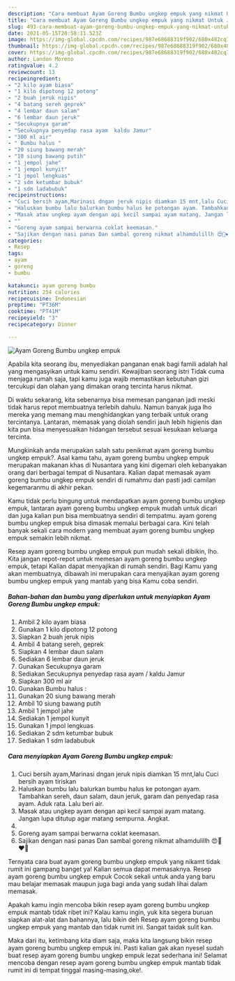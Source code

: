 ```yaml
---
description: "Cara membuat Ayam Goreng Bumbu ungkep empuk yang nikmat Untuk Jualan"
title: "Cara membuat Ayam Goreng Bumbu ungkep empuk yang nikmat Untuk Jualan"
slug: 493-cara-membuat-ayam-goreng-bumbu-ungkep-empuk-yang-nikmat-untuk-jualan
date: 2021-05-15T20:58:11.523Z
image: https://img-global.cpcdn.com/recipes/987e68688319f902/680x482cq70/ayam-goreng-bumbu-ungkep-empuk-foto-resep-utama.jpg
thumbnail: https://img-global.cpcdn.com/recipes/987e68688319f902/680x482cq70/ayam-goreng-bumbu-ungkep-empuk-foto-resep-utama.jpg
cover: https://img-global.cpcdn.com/recipes/987e68688319f902/680x482cq70/ayam-goreng-bumbu-ungkep-empuk-foto-resep-utama.jpg
author: Landon Moreno
ratingvalue: 4.2
reviewcount: 13
recipeingredient:
- "2 kilo ayam biasa"
- "1 kilo dipotong 12 potong"
- "2 buah jeruk nipis"
- "4 batang sereh geprek"
- "4 lembar daun salam"
- "6 lembar daun jeruk"
- "Secukupnya garam"
- "Secukupnya penyedap rasa ayam  kaldu Jamur"
- "300 ml air"
- " Bumbu halus "
- "20 siung bawang merah"
- "10 siung bawang putih"
- "1 jempol jahe"
- "1 jempol kunyit"
- "1 jmpol lengkuas"
- "2 sdm ketumbar bubuk"
- "1 sdm ladabubuk"
recipeinstructions:
- "Cuci bersih ayam,Marinasi dngan jeruk nipis diamkan 15 mnt,lalu Cuci bersih ayam tiriskan"
- "Haluskan bumbu lalu balurkan bumbu halus ke potongan ayam. Tambahkan sereh, daun salam, daun jeruk, garam dan penyedap rasa ayam. Aduk rata. Lalu beri air."
- "Masak atau ungkep ayam dengan api kecil sampai ayam matang. Jangan lupa ditutup agar matang sempurna. Angkat."
- ""
- "Goreng ayam sampai berwarna coklat keemasan."
- "Sajikan dengan nasi panas Dan sambal goreng nikmat alhamdulillh 😍🥰❤️💋"
categories:
- Resep
tags:
- ayam
- goreng
- bumbu

katakunci: ayam goreng bumbu 
nutrition: 254 calories
recipecuisine: Indonesian
preptime: "PT36M"
cooktime: "PT41M"
recipeyield: "3"
recipecategory: Dinner

---
```



![Ayam Goreng Bumbu ungkep empuk](https://img-global.cpcdn.com/recipes/987e68688319f902/680x482cq70/ayam-goreng-bumbu-ungkep-empuk-foto-resep-utama.jpg)

Apabila kita seorang ibu, menyediakan panganan enak bagi famili adalah hal yang mengasyikan untuk kamu sendiri. Kewajiban seorang istri Tidak cuma menjaga rumah saja, tapi kamu juga wajib memastikan kebutuhan gizi tercukupi dan olahan yang dimakan orang tercinta harus nikmat.

Di waktu  sekarang, kita sebenarnya bisa memesan panganan jadi meski tidak harus repot membuatnya terlebih dahulu. Namun banyak juga lho mereka yang memang mau menghidangkan yang terbaik untuk orang tercintanya. Lantaran, memasak yang diolah sendiri jauh lebih higienis dan kita pun bisa menyesuaikan hidangan tersebut sesuai kesukaan keluarga tercinta. 



Mungkinkah anda merupakan salah satu penikmat ayam goreng bumbu ungkep empuk?. Asal kamu tahu, ayam goreng bumbu ungkep empuk merupakan makanan khas di Nusantara yang kini digemari oleh kebanyakan orang dari berbagai tempat di Nusantara. Kalian dapat memasak ayam goreng bumbu ungkep empuk sendiri di rumahmu dan pasti jadi camilan kegemaranmu di akhir pekan.

Kamu tidak perlu bingung untuk mendapatkan ayam goreng bumbu ungkep empuk, lantaran ayam goreng bumbu ungkep empuk mudah untuk dicari dan juga kalian pun bisa membuatnya sendiri di tempatmu. ayam goreng bumbu ungkep empuk bisa dimasak memalui berbagai cara. Kini telah banyak sekali cara modern yang membuat ayam goreng bumbu ungkep empuk semakin lebih nikmat.

Resep ayam goreng bumbu ungkep empuk pun mudah sekali dibikin, lho. Kita jangan repot-repot untuk memesan ayam goreng bumbu ungkep empuk, tetapi Kalian dapat menyajikan di rumah sendiri. Bagi Kamu yang akan membuatnya, dibawah ini merupakan cara menyajikan ayam goreng bumbu ungkep empuk yang mantab yang bisa Kamu coba sendiri.

<!--inarticleads1-->

##### Bahan-bahan dan bumbu yang diperlukan untuk menyiapkan Ayam Goreng Bumbu ungkep empuk:

1. Ambil 2 kilo ayam biasa
1. Gunakan 1 kilo dipotong 12 potong
1. Siapkan 2 buah jeruk nipis
1. Ambil 4 batang sereh, geprek
1. Siapkan 4 lembar daun salam
1. Sediakan 6 lembar daun jeruk
1. Gunakan Secukupnya garam
1. Sediakan Secukupnya penyedap rasa ayam / kaldu Jamur
1. Siapkan 300 ml air
1. Gunakan  Bumbu halus :
1. Gunakan 20 siung bawang merah
1. Ambil 10 siung bawang putih
1. Ambil 1 jempol jahe
1. Sediakan 1 jempol kunyit
1. Gunakan 1 jmpol lengkuas
1. Sediakan 2 sdm ketumbar bubuk
1. Sediakan 1 sdm ladabubuk




<!--inarticleads2-->

##### Cara menyiapkan Ayam Goreng Bumbu ungkep empuk:

1. Cuci bersih ayam,Marinasi dngan jeruk nipis diamkan 15 mnt,lalu Cuci bersih ayam tiriskan
1. Haluskan bumbu lalu balurkan bumbu halus ke potongan ayam. Tambahkan sereh, daun salam, daun jeruk, garam dan penyedap rasa ayam. Aduk rata. Lalu beri air.
1. Masak atau ungkep ayam dengan api kecil sampai ayam matang. Jangan lupa ditutup agar matang sempurna. Angkat.
1. 
1. Goreng ayam sampai berwarna coklat keemasan.
1. Sajikan dengan nasi panas Dan sambal goreng nikmat alhamdulillh 😍🥰❤️💋




Ternyata cara buat ayam goreng bumbu ungkep empuk yang nikamt tidak rumit ini gampang banget ya! Kalian semua dapat memasaknya. Resep ayam goreng bumbu ungkep empuk Cocok sekali untuk anda yang baru mau belajar memasak maupun juga bagi anda yang sudah lihai dalam memasak.

Apakah kamu ingin mencoba bikin resep ayam goreng bumbu ungkep empuk mantab tidak ribet ini? Kalau kamu ingin, yuk kita segera buruan siapkan alat-alat dan bahannya, lalu bikin deh Resep ayam goreng bumbu ungkep empuk yang mantab dan tidak rumit ini. Sangat taidak sulit kan. 

Maka dari itu, ketimbang kita diam saja, maka kita langsung bikin resep ayam goreng bumbu ungkep empuk ini. Pasti kalian gak akan nyesel sudah buat resep ayam goreng bumbu ungkep empuk lezat sederhana ini! Selamat mencoba dengan resep ayam goreng bumbu ungkep empuk mantab tidak rumit ini di tempat tinggal masing-masing,oke!.


